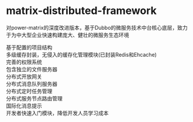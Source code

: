 # matrix-distributed-framework
对power-matrix的深度改进版本，基于Dubbo的微服务技术中台核心底层，致力于为中大型企业快速构建庞大、健壮的微服务生态环境

基于配置的项目结构<br>
多级缓存封装，无侵入的缓存化管理模块(已封装Redis和Ehcache)<br>
完善的权限系统<br>
包含独立的文件服务器<br>
分布式开放网关<br>
分布式消息队列服务器<br>
分布式定时任务管理<br>
分布式服务节点路由管理<br>
国际化消息提示<br>
开发者快速入门模块，降低开发人员学习成本<br>
 
